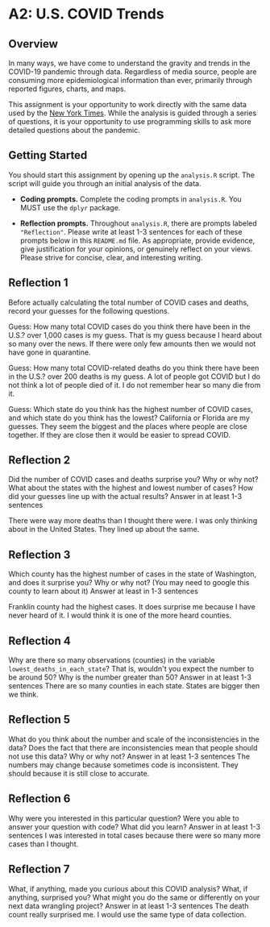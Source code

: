 # A2: U.S. COVID Trends

## Overview
In many ways, we have come to understand the gravity and trends in the COVID-19 pandemic through data. Regardless of media source, people are consuming more epidemiological information than ever, primarily through reported figures, charts, and maps.

This assignment is your opportunity to work directly with the same data used by the [New York Times](https://github.com/nytimes/covid-19-data/). While the analysis is guided through a series of questions, it is your opportunity to use programming skills to ask more detailed questions about the pandemic.

## Getting Started
You should start this assignment by opening up the `analysis.R` script. The script will guide you through an initial analysis of the data.

* **Coding prompts.** Complete the coding prompts in `analysis.R`. You MUST use the `dplyr` package.

* **Reflection prompts.** Throughout `analysis.R`, there are prompts labeled `"Reflection"`. Please write at least 1-3 sentences for each of these prompts below in this `README.md` file. As appropriate, provide evidence, give justification for your opinions, or genuinely reflect on your views. Please strive for concise, clear, and interesting writing.

## Reflection 1
Before actually calculating the total number of COVID cases and deaths, record your guesses for the following questions.

Guess: How many total COVID cases do you think there have been in the U.S.?
over 1,000 cases is my guess. That is my guess because I heard about so many over the news. If there were only few amounts then we would not have gone in quarantine. 

Guess: How many total COVID-related deaths do you think there have been in the U.S.?
over 200 deaths is my guess. A lot of people got COVID but I do not think a lot of people died of it. I do not remember hear so many die from it.

Guess: Which state do you think has the highest number of COVID cases, and which state do you think has the lowest?
California or Florida are my guesses. They seem the biggest and the places where people are close together. If they are close then it would be easier to spread COVID.

## Reflection 2
Did the number of COVID cases and deaths surprise you? Why or why not? What about the states with the highest and lowest number of cases? How did your guesses line up with the actual results? Answer in at least 1-3 sentences

There were way more deaths than I thought there were. I was only thinking about in the United States. They lined up about the same. 

## Reflection 3
Which county has the highest number of cases in the state of Washington, and does it surprise you? Why or why not? (You may need to google this county to learn about it) Answer at least in 1-3 sentences

Franklin county had the highest cases. It does surprise me because I have never heard of it. I would think it is one of the more heard counties.  

## Reflection 4
Why are there so many observations (counties) in the variable `lowest_deaths_in_each_state`? That is, wouldn't you expect the number to be around 50? Why is the number greater than 50? Answer in at least 1-3 sentences
 There are so many counties in each state. States are bigger then we think. 

## Reflection 5
What do you think about the number and scale of the inconsistencies in the data? Does the fact that there are inconsistencies mean that people should not use this data? Why or why not? Answer in at least 1-3 sentences
The numbers may change because sometimes code is inconsistent. They should because it is still close to accurate. 

## Reflection 6
Why were you interested in this particular question? Were you able to answer your question with code? What did you learn? Answer in at least 1-3 sentences 
I was interested in total cases because there were so many more cases than I thought. 

## Reflection 7
What, if anything, made you curious about this COVID analysis? What, if anything, surprised you? What might you do the same or differently on your next data wrangling project? Answer in at least 1-3 sentences
The death count really surprised me. I would use the same type of data collection.
